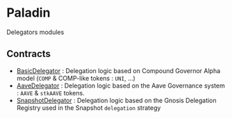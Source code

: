 # Paladin


Delegators modules


## Contracts

* [BasicDelegator](https://github.com/PaladinFinance/Paladin-Protocol/tree/main/contracts/delegators/BasicDelegator.sol) : Delegation logic based on Compound Governor Alpha model (`COMP` & COMP-like tokens : `UNI`, ...)
* [AaveDelegator](https://github.com/PaladinFinance/Paladin-Protocol/tree/main/contracts/delegators/AaveDelegator.sol) : Delegation logic based on the Aave Governance system : `AAVE` & `stkAAVE` tokens.
* [SnapshotDelegator](https://github.com/PaladinFinance/Paladin-Protocol/tree/main/contracts/delegators/SnapshotDelegator.sol) : Delegation logic based on the Gnosis Delegation Registry used in the Snapshot `delegation` strategy